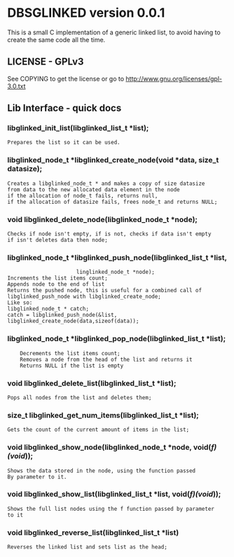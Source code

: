 # DBSGLINKED version 0.0.1

This is a small C implementation of a generic linked list, to avoid having to
create the same code all the time. 
		
## LICENSE - GPLv3
See COPYING to get the license or go to
http://www.gnu.org/licenses/gpl-3.0.txt

## Lib Interface - quick docs
### libglinked_init_list(libglinked_list_t *list); 
	Prepares the list so it can be used.

### libglinked_node_t *libglinked_create_node(void *data, size_t datasize); 
	Creates a libglinked_node_t * and makes a copy of size datasize
	from data to the new allocated data element in the node
	if the allocation of node_t fails, returns null,
	if the allocation of datasize fails, frees node_t and returns NULL;

### void libglinked_delete_node(libglinked_node_t *node);
	Checks if node isn't empty, if is not, checks if data isn't empty
	if isn't deletes data then node;

### libglinked_node_t *libglinked_push_node(libglinked_list_t *list, 
						  linglinked_node_t *node);
	Increments the list items count;
	Appends node to the end of list
	Returns the pushed node, this is useful for a combined call of
	libglinked_push_node with libglinked_create_node;
	Like so:
	libglinked_node_t * catch;
	catch = libglinked_push_node(&list, libglinked_create_node(data,sizeof(data));

### libglinked_node_t *libglinked_pop_node(libglinked_list_t *list);
		Decrements the list items count;
		Removes a node from the head of the list and returns it
		Returns NULL if the list is empty

### void libglinked_delete_list(libglinked_list_t *list);
	Pops all nodes from the list and deletes them;

### size_t libglinked_get_num_items(libglinked_list_t *list);
	Gets the count of the current amount of items in the list;

### void libglinked_show_node(libglinked_node_t *node, void(*f)(void*));
	Shows the data stored in the node, using the function passed
	By parameter to it. 

### void libglinked_show_list(libglinked_list_t *list, void(*f)(void*));
	Shows the full list nodes using the f function passed by parameter
	to it

### void libglinked_reverse_list(libglinked_list_t *list)
	Reverses the linked list and sets list as the head;
	

